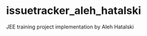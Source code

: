 issuetracker_aleh_hatalski
==========================

JEE training project implementation by Aleh Hatalski
